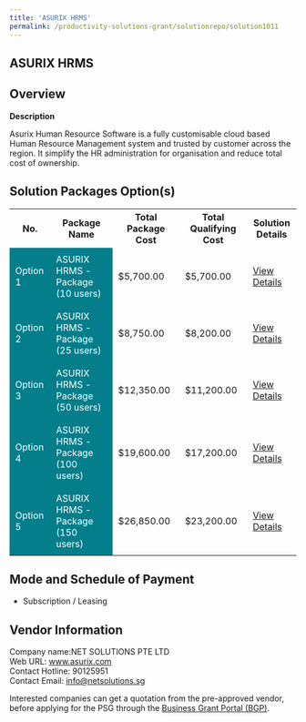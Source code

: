 ```yaml
---
title: 'ASURIX HRMS'
permalink: /productivity-solutions-grant/solutionrepo/solution1011
---
```


## ASURIX HRMS

## Overview

**Description**

Asurix Human Resource Software is a fully customisable cloud based Human Resource Management system and trusted by customer across the region. It simplify the HR administration for organisation and reduce total cost of ownership.

## Solution Packages Option(s)

<table>
<tr>
<th><b>No.</b></th>
<th><b>Package Name</b></th>
<th><b>Total Package Cost</b></th>
<th><b>Total Qualifying Cost</b></th>
<th><b>Solution Details</b></th>
</tr>
<tr>
<td style='padding: 10px; background-color: #037E8A; color: #FFFFFF;'>Option 1</td>
<td style='padding: 10px; background-color: #037E8A; color: #FFFFFF;'>ASURIX HRMS - Package (10 users) </td>
<td style='padding: 10px;'>$5,700.00</td>
<td style='padding: 10px;'>$5,700.00</td>
<td style='padding: 10px;'><a href='/images/psg/Net_Solutions_Desensitised_Annex_3_Part_1.pdf' target='_blank'>View Details</a></td>
</tr>
<tr>
<td style='padding: 10px; background-color: #037E8A; color: #FFFFFF;'>Option 2</td>
<td style='padding: 10px; background-color: #037E8A; color: #FFFFFF;'>ASURIX HRMS - Package (25 users) </td>
<td style='padding: 10px;'>$8,750.00</td>
<td style='padding: 10px;'>$8,200.00</td>
<td style='padding: 10px;'><a href='/images/psg/Net_Solutions_Desensitised_Annex_3_Part_2.pdf' target='_blank'>View Details</a></td>
</tr>
<tr>
<td style='padding: 10px; background-color: #037E8A; color: #FFFFFF;'>Option 3</td>
<td style='padding: 10px; background-color: #037E8A; color: #FFFFFF;'>ASURIX HRMS - Package (50 users)</td>
<td style='padding: 10px;'>$12,350.00</td>
<td style='padding: 10px;'>$11,200.00</td>
<td style='padding: 10px;'><a href='/images/psg/Net_Solutions_Desensitised_Annex_3_Part_3.pdf' target='_blank'>View Details</a></td>
</tr>
<tr>
<td style='padding: 10px; background-color: #037E8A; color: #FFFFFF;'>Option 4</td>
<td style='padding: 10px; background-color: #037E8A; color: #FFFFFF;'>ASURIX HRMS - Package (100 users)</td>
<td style='padding: 10px;'>$19,600.00</td>
<td style='padding: 10px;'>$17,200.00</td>
<td style='padding: 10px;'><a href='/images/psg/Net_Solutions_Desensitised_Annex_3_Part_4.pdf' target='_blank'>View Details</a></td>
</tr>
<tr>
<td style='padding: 10px; background-color: #037E8A; color: #FFFFFF;'>Option 5</td>
<td style='padding: 10px; background-color: #037E8A; color: #FFFFFF;'>ASURIX HRMS - Package (150 users)</td>
<td style='padding: 10px;'>$26,850.00</td>
<td style='padding: 10px;'>$23,200.00</td>
<td style='padding: 10px;'><a href='/images/psg/Net_Solutions_Desensitised_Annex_3_Part_5.pdf' target='_blank'>View Details</a></td>
</tr>
</table>

## Mode and Schedule of Payment

 - Subscription / Leasing

## Vendor Information

 Company name:NET SOLUTIONS PTE LTD<br>Web URL: www.asurix.com <br>Contact Hotline: 90125951 <br>Contact Email: info@netsolutions.sg

Interested companies can get a quotation from the pre-approved vendor, before applying for the PSG through the <a href='https://www.businessgrants.gov.sg/' target='_blank' rel='noopener'>Business Grant Portal (BGP)</a>.

<script src="/jquery/resize-tables.js"></script>
